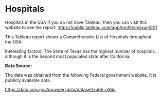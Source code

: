 # Hospitals
Hospitals in the USA
If you do not have Tableau, then you can visit this website to see the report:
https://public.tableau.com/app/profile/masum001

This Tableau report shows a Comprehensive List of Hospitals throughout the USA.

Interesting factoid: The State of Texas has the highest number of hospitals, although it is the Second most populated state after California.

**Data Source:**

The data was obtained from the following Federal government website. It is publicly available data.

https://data.cms.gov/provider-data/dataset/xubh-q36u
